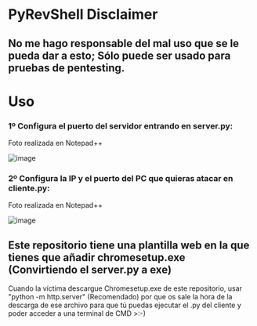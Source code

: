 # PyRevShell Disclaimer
## No me  hago responsable del mal uso que se le pueda dar a esto; Sólo puede ser usado para pruebas de pentesting.

# Uso
### 1º Configura el puerto del servidor entrando en server.py:
Foto realizada en Notepad++

![image](https://github.com/Danucosukosuko/PyTCP/assets/71569318/0fd07c31-4e56-4005-a95f-8d61f3be0328)



### 2º  Configura la IP y el puerto del PC que quieras atacar en cliente.py:
Foto realizada en Notepad++

![image](https://github.com/Danucosukosuko/PyTCP/assets/71569318/4155e5f4-8cc6-48c9-87fb-2246ab7f03c2)

## Este repositorio tiene una plantilla web en la que tienes que añadir chromesetup.exe (Convirtiendo el server.py a exe)


Cuando la víctima descargue Chromesetup.exe de este repositorio, usar "python -m http.server" (Recomendado) por que os sale la hora de la descarga de ese archivo para que tú puedas ejecutar el .py del cliente y poder acceder a una terminal de CMD >:-)
